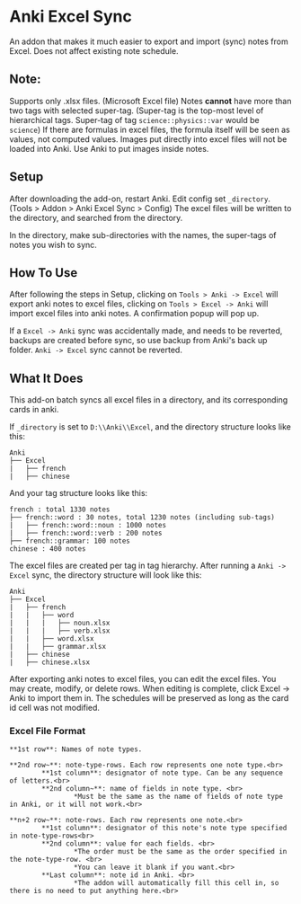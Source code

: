 # Anki Excel Sync

An addon that makes it much easier to export and import (sync) notes from Excel. Does not affect existing note schedule.

## Note:
Supports only .xlsx files. (Microsoft Excel file)
Notes **cannot** have more than two tags with selected super-tag. (Super-tag is the top-most level of hierarchical tags. Super-tag of tag `science::physics::var` would be `science`)
If there are formulas in excel files, the formula itself will be seen as values, not computed values.
Images put directly into excel files will not be loaded into Anki. Use Anki to put images inside notes.

## Setup

After downloading the add-on, restart Anki. Edit config set `_directory`. (Tools > Addon > Anki Excel Sync > Config) The excel files will be written to the directory, and searched from the directory.

In the directory, make sub-directories with the names, the super-tags of notes you wish to sync.

## How To Use

After following the steps in Setup, clicking on `Tools > Anki -> Excel` will export anki notes to excel files, clicking on `Tools > Excel -> Anki` will import excel files into anki notes. A confirmation popup will pop up. 

If a `Excel -> Anki` sync was accidentally made, and needs to be reverted, backups are created before sync, so use backup from Anki's back up folder. `Anki -> Excel` sync cannot be reverted.

## What It Does
This add-on batch syncs all excel files in a directory, and its corresponding cards in anki.

If  `_directory` is set to `D:\\Anki\\Excel`, and the directory structure looks like this:

    Anki
    ├── Excel
    |   ├── french
    |   ├── chinese

And your tag structure looks like this:

    french : total 1330 notes
    ├── french::word : 30 notes, total 1230 notes (including sub-tags)
    |   ├── french::word::noun : 1000 notes
    |   ├── french::word::verb : 200 notes
    ├── french::grammar: 100 notes
    chinese : 400 notes

The excel files are created per tag in tag hierarchy. After running a `Anki -> Excel` sync, the directory structure will look like this:

    Anki
    ├── Excel
    |   ├── french
    |   |   ├── word
    |   |   |   ├── noun.xlsx
    |   |   |   ├── verb.xlsx
    |   |   ├── word.xlsx
    |   |   ├── grammar.xlsx
    |   ├── chinese
    |   ├── chinese.xlsx

After exporting anki notes to excel files, you can edit the excel files. You may create, modify, or delete rows. When editing is complete, click Excel -> Anki to import them in. The schedules will be preserved as long as the card id cell was not modified. 

### Excel File Format
    **1st row**: Names of note types.

    **2nd row~**: note-type-rows. Each row represents one note type.<br>
            **1st column**: designator of note type. Can be any sequence of letters.<br>
            **2nd column~**: name of fields in note type. <br>
                    *Must be the same as the name of fields of note type in Anki, or it will not work.<br>

    **n+2 row~**: note-rows. Each row represents one note.<br>
            **1st column**: designator of this note's note type specified in note-type-rows<br>
            **2nd column**: value for each fields. <br>
                    *The order must be the same as the order specified in the note-type-row. <br>
                    *You can leave it blank if you want.<br>
            **Last column**: note id in Anki. <br>
                    *The addon will automatically fill this cell in, so there is no need to put anything here.<br>
